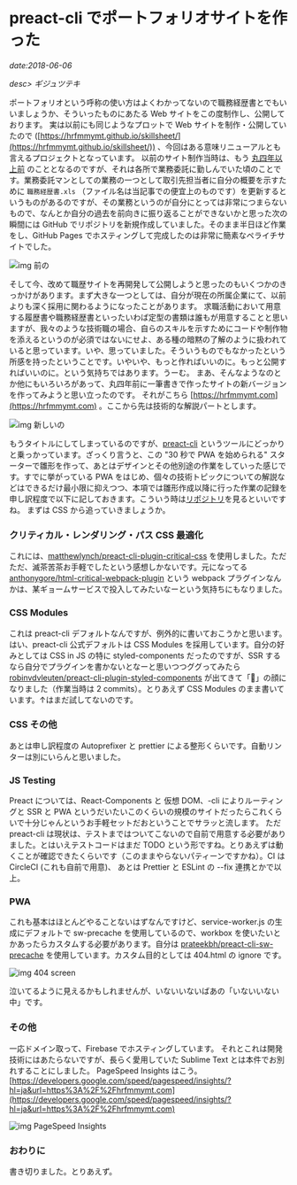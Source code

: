 # preact-cli でポートフォリオサイトを作った

*date:2018-06-06*

*desc> ギジュツテキ*

ポートフォリオという呼称の使い方はよくわかってないので職務経歴書とでもいいましょうか、そういったものにあたる Web サイトをこの度制作し、公開しております。
実は以前にも同じようなプロットで Web サイトを制作・公開していたので ([https://hrfmmymt.github.io/skillsheet/](https://hrfmmymt.github.io/skillsheet/)) 、今回はある意味リニューアルとも言えるプロジェクトとなっています。
以前のサイト制作当時は、もう [丸四年以上前](https://github.com/hrfmmymt/skillsheet/commit/dba37d68e2c749707a85f86215f9a5e456c20cfb) のこととなるのですが、それは各所で業務委託に勤しんでいた頃のことです。業務委託マンとしての業務の一つとして取引先担当者に自分の概要を示すために `職務経歴書.xls` （ファイル名は当記事での便宜上のものです）を更新するというものがあるのですが、その業務というのが自分にとっては非常につまらないもので、なんとか自分の過去を前向きに振り返ることができないかと思った次の瞬間には GitHub でリポジトリを新規作成していました。そのまま半日ほど作業をし、GitHub Pages でホスティングして完成したのは非常に簡素なペライチサイトでした。

![img 前の](/static/img/posts/20180606-01.jpg=700x444)

そして今、改めて職歴サイトを再開発して公開しようと思ったのもいくつかのきっかけがあります。まず大きな一つとしては、自分が現在の所属企業にて、以前よりも深く採用に関わるようになったことがあります。
求職活動において用意する履歴書や職務経歴書といったいわば定型の書類は誰もが用意することと思いますが、我々のような技術職の場合、自らのスキルを示すためにコードや制作物を添えるというのが必須ではないにせよ、ある種の暗黙の了解のように扱われていると思っています。いや、思っていました。そういうものでもなかったという所感を持ったということです。いやいや、もっと作ればいいのに。もっと公開すればいいのに。という気持ちではあります。うーむ。
まあ、そんなようなのとか他にもいろいろがあって、丸四年前に一筆書きで作ったサイトの新バージョンを作ってみようと思い立ったのです。
それがこちら [https://hrfmmymt.com](https://hrfmmymt.com) 。ここから先は技術的な解説パートとします。

![img 新しいの](/static/img/posts/20180606-02.jpg=700x388)

もうタイトルにしてしまっているのですが、[preact-cli](https://github.com/developit/preact-cli) というツールにどっかりと乗っかっています。ざっくり言うと、この "30 秒で PWA を始められる" スターターで雛形を作って、あとはデザインとその他別途の作業をしていった感じです。すでに挙がっている PWA をはじめ、個々の技術トピックについての解説などはできるだけ最小限に抑えつつ、本項では雛形作成以降に行った作業の記録を申し訳程度で以下に記しておきます。こういう時は[リポジトリ](https://github.com/hrfmmymt/portfolio)を見るといいですね。
まずは CSS から追っていきましょうか。

### クリティカル・レンダリング・パス CSS 最適化
これには、[matthewlynch/preact-cli-plugin-critical-css](https://github.com/matthewlynch/preact-cli-plugin-critical-css) を使用しました。ただただ、滅茶苦茶お手軽でしたという感想しかないです。元になってる [anthonygore/html-critical-webpack-plugin](https://github.com/anthonygore/html-critical-webpack-plugin) という webpack プラグインなんかは、某ギョームサービスで投入してみたいなーという気持ちにもなりました。
### CSS Modules
これは preact-cli デフォルトなんですが、例外的に書いておこうかと思います。はい、preact-cli 公式デフォルトは CSS Modules を採用しています。自分の好みとしては CSS in JS の特に styled-components だったのですが、SSR するなら自分でプラグインを書かないとなーと思いつつググってみたら [robinvdvleuten/preact-cli-plugin-styled-components](https://github.com/robinvdvleuten/preact-cli-plugin-styled-components) が出てきて「🤔」の顔になりました（作業当時は 2 commits）。とりあえず CSS Modules のまま書いています。↑はまだ試してないのです。
### CSS その他
あとは申し訳程度の Autoprefixer と prettier による整形くらいです。自動リンターは別にいらんと思いました。

### JS Testing
Preact については、React-Components と 仮想 DOM、-cli によりルーティングと SSR と PWA というだいたいこのくらいの規模のサイトだったらこれくらいで十分じゃんというお手軽セットだおということでサラッと流します。
ただ preact-cli は現状は、テストまではついてこないので自前で用意する必要がありました。とはいえテストコードはまだ TODO という形ですね。とりあえずは動くことが確認できたくらいです（このままやらないパティーンですかね）。CI は CircleCI (これも自前で用意)、  あとは Prettier と ESLint の --fix 連携とかで以上。

### PWA
これも基本はほとんどやることないはずなんですけど、service-worker.js の生成にデフォルトで sw-precache を使用しているので、workbox を使いたいとかあったらカスタムする必要があります。自分は [prateekbh/preact-cli-sw-precache](https://github.com/prateekbh/preact-cli-sw-precache) を使用しています。カスタム目的としては 404.html の ignore です。

![img 404 screen](/static/img/posts/20180606-03.jpg=700x474)

泣いてるように見えるかもしれませんが、いないいないばあの「いないいない中」です。

### その他
一応ドメイン取って、Firebase でホスティングしています。  それとこれは開発技術にはあたらないですが、長らく愛用していた Sublime Text とは本件でお別れすることにしました。
PageSpeed Insights はこう。  [https://developers.google.com/speed/pagespeed/insights/?hl=ja&url=https%3A%2F%2Fhrfmmymt.com](https://developers.google.com/speed/pagespeed/insights/?hl=ja&url=https%3A%2F%2Fhrfmmymt.com)

![img PageSpeed Insights](/static/img/posts/20180606-04.jpg=700x445)

### おわりに
書き切りました。とりあえず。
